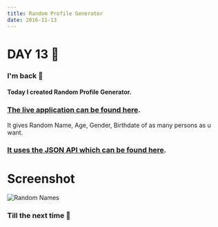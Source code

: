 ```yaml
---
title: Random Profile Generator
date: 2016-11-13
---
```


# DAY 13 👾 

### I'm back 💙

#### Today I created Random Profile Generator.

### [The live application can be found here](https://deadcoder0904.github.io/random-names/).

It gives Random Name, Age, Gender, Birthdate of as many persons as u want.

### [It uses the JSON API which can be found here](https://github.com/thm/uinames/).

# Screenshot

![Random Names](http://imgur.com/bTHzBao.png)

### Till the next time 👻 
